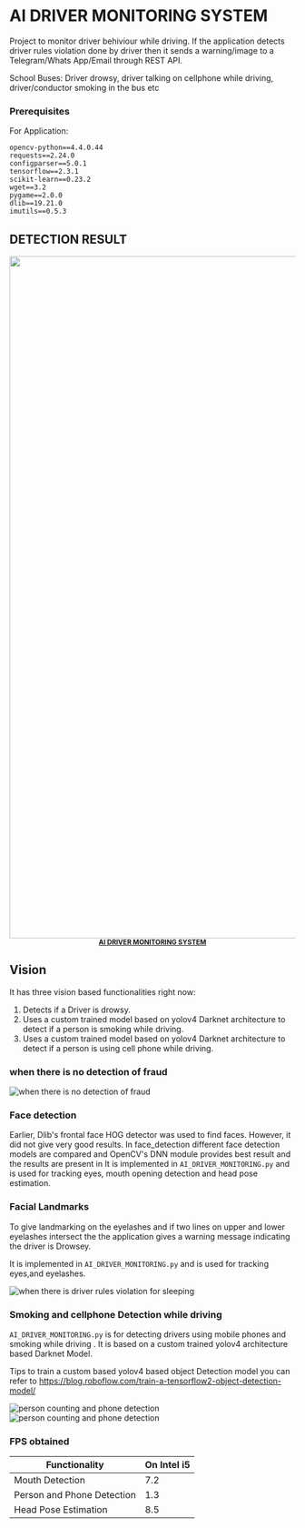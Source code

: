 # AI DRIVER MONITORING SYSTEM

Project to monitor driver behiviour while driving. If the application detects driver rules violation done by driver then it sends a warning/image to a Telegram/Whats App/Email through REST API.

School Buses: Driver drowsy, driver talking on cellphone while driving, driver/conductor smoking in the bus etc
### Prerequisites

For Application:
```
opencv-python==4.4.0.44
requests==2.24.0
configparser==5.0.1
tensorflow==2.3.1
scikit-learn==0.23.2
wget==3.2
pygame==2.0.0
dlib==19.21.0
imutils==0.5.3
```


## DETECTION RESULT

<p align="center">
    <img src="SAMPLES/sample.gif", width="1200">
    <br>
    <sup><a href="https://github.com/raj713335/AI_DRIVER_MONITORING_SYSTEM" target="_blank"><strong>AI DRIVER MONITORING SYSTEM</strong></a></sup>
</p>


## Vision

It has three vision based functionalities right now:

1. Detects if a Driver is drowsy.
2. Uses a custom trained model based on yolov4 Darknet architecture to detect if a person is smoking while driving.
3. Uses a custom trained model based on yolov4 Darknet architecture to detect if a person is using cell phone while driving.


### when there is no detection of fraud 
![when there is no detection of fraud ](SAMPLES/0.jpg)


### Face detection

Earlier, Dlib's frontal face HOG detector was used to find faces. However, it did not give very good results. In face_detection different face detection models are compared and OpenCV's DNN module provides best result and the results are present in
It is implemented in `AI_DRIVER_MONITORING.py` and is used for tracking eyes, mouth opening detection and head pose estimation.


### Facial Landmarks
To give landmarking on the eyelashes and if two lines on upper and lower eyelashes intersect the the application gives a warning message indicating the driver is Drowsey.

It is implemented in `AI_DRIVER_MONITORING.py` and is used for tracking eyes,and eyelashes.

![when there is driver rules violation for sleeping ](SAMPLES/1.jpg)




### Smoking and cellphone Detection while driving 
`AI_DRIVER_MONITORING.py` is for detecting drivers using mobile phones and smoking while driving . It is based on a custom trained yolov4 architecture based Darknet Model.

Tips to train a custom based yolov4 based object Detection model you can refer to https://blog.roboflow.com/train-a-tensorflow2-object-detection-model/

![person counting and phone detection](SAMPLES/2.jpg)
![person counting and phone detection](SAMPLES/3.jpg)








### FPS obtained

Functionality | On Intel i5
--- | ---
Mouth Detection | 7.2
Person and Phone Detection | 1.3
Head Pose Estimation | 8.5



